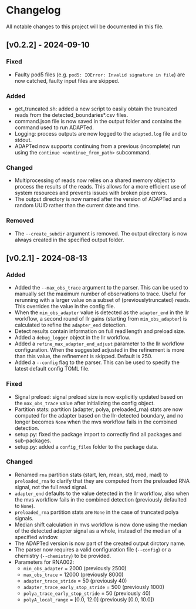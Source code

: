 # Changelog

All notable changes to this project will be documented in this file.

## [v0.2.2] - 2024-09-10

### Fixed

- Faulty pod5 files (e.g. `pod5: IOError: Invalid signature in file`) are now catched, faulty input files are skipped.

### Added

- get_truncated.sh: added a new script to easily obtain the truncated reads from the detected_boundaries*.csv files.
- command.json file is now saved in the output folder and contains the command used to run ADAPTed.
- Logging: process outputs are now logged to the `adapted.log` file and to stdout.
- ADAPTed now supports continuing from a previous (incomplete) run using the `continue <continue_from_path>` subcommand.

### Changed

- Multiprocessing of reads now relies on a shared memory object to process the results of the reads. This allows for a more efficient use of system resources and prevents issues with broken pipe errors.
- The output directory is now named after the version of ADAPTed and a random UUID rather than the current date and time.

### Removed

- The `--create_subdir` argument is removed. The output directory is now always created in the specified output folder.

## [v0.2.1] - 2024-08-13

### Added

- Added the `--max_obs_trace` argument to the parser. This can be used to manually set the maximum number of observations to trace. Useful for rerunning with a larger value on a subset of (previouslytruncated) reads. This overrides the value in the config file.
- When the `min_obs_adapter` value is detected as the `adapter_end` in the llr workflow, a second round of llr gains (starting from `min_obs_adapter`) is calculated to refine the `adapter_end` detection.
- Detect results contain information on full read length and preload size.
- Added a `debug_logger` object in the llr workflow.
- Added a `refine_max_adapter_end_adjust` parameter to the llr workflow configuration. When the suggested adjusted in the refinement is more than this value, the refinement is skipped. Default is 250.
- Added a `--config` flag to the parser. This can be used to specify the latest default config TOML file.

### Fixed

- Signal preload: signal preload size is now explicitly updated based on the `max_obs_trace` value after initializing the config object.
- Partition stats: partition (adapter, polya, preloaded_rna) stats are now computed for the adapter based on the llr-detected boundary, and no longer becomes `None` when the mvs workflow fails in the combined detection.
- setup.py: fixed the package import to correctly find all packages and sub-packages.
- setup.py: added a `config_files` folder to the package data.

### Changed

- Renamed `rna` partition stats (start, len, mean, std, med, mad) to `preloaded_rna` to clarify that they are computed from the preloaded RNA signal, not the full read signal.
- `adapter_end` defaults to the value detected in the llr workflow, also when the mvs workflow fails in the combined detection (previously defaulted to `None`).
- `preloaded_rna` partition stats are `None` in the case of truncated polya signals.
- Median shift calculation in mvs workflow is now done using the median of the detected adapter signal as a whole, instead of the median of a specified window.
- The ADAPTed version is now part of the created output dirctory name.
- The parser now requires a valid configuration file (`--config`) or a chemistry (`--chemistry`) to be provided.
- Parameters for RNA002:
  - `min_obs_adapter` = 2000 (previously 2500)
  - `max_obs_trace` = 12000 (previously 8000)
  - `adapter_trace_stride` = 50 (previously 40)
  - `adapter_trace_early_stop_stride` = 500 (previously 1000)
  - `polya_trace_early_stop_stride` = 50 (previously 40)
  - `polyA_local_range` = [0.0, 12.0] (previously [0.0, 10.0])
